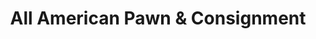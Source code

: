 ---
title: "All American Pawn & Consignment"
url: /mocksville/all-american-pawn-und-consignment/
shop: Gebrauchtwaren
---